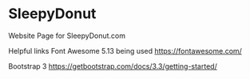 # SleepyDonut
Website Page for SleepyDonut.com


Helpful links
Font Awesome 5.13 being used
https://fontawesome.com/

Bootstrap 3
https://getbootstrap.com/docs/3.3/getting-started/